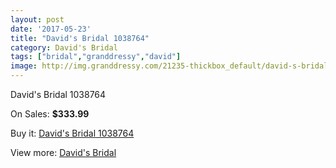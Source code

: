 ```yaml
---
layout: post
date: '2017-05-23'
title: "David's Bridal 1038764"
category: David's Bridal
tags: ["bridal","granddressy","david"]
image: http://img.granddressy.com/21235-thickbox_default/david-s-bridal-1038764.jpg
---
```

David's Bridal 1038764

On Sales: **$333.99**
<a href="https://www.granddressy.com/en/david-s-bridal/20204-david-s-bridal-1038764.html"><amp-img layout="responsive" width="600" height="600" src="//img.granddressy.com/21235-thickbox_default/david-s-bridal-1038764.jpg" alt="David's Bridal 1038764 0" /></a>

Buy it: [David's Bridal 1038764](https://www.granddressy.com/en/david-s-bridal/20204-david-s-bridal-1038764.html "David's Bridal 1038764")

View more: [David's Bridal](https://www.granddressy.com/en/84-david-s-bridal "David's Bridal")